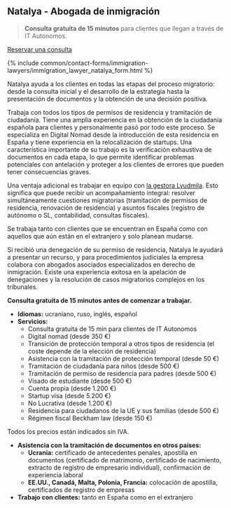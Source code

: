 <span id="natalya-d---abogada-de-inmigración" class="legacy-anchor"></span>
## Natalya - Abogada de inmigración

> **Consulta gratuita de 15 minutos** para clientes que llegan a través de IT Autonomos.

<a href="#" class="btn-contact-specialist" onclick="contactImmigrationLawyerNatalya(); return false;">Reservar una consulta</a>

{% include common/contact-forms/immigration-lawyers/immigration_lawyer_natalya_form.html %}

Natalya ayuda a los clientes en todas las etapas del proceso migratorio: desde la consulta inicial y el desarrollo de
la estrategia hasta la presentación de documentos y la obtención de una decisión positiva.

Trabaja con todos los tipos de permisos de residencia y tramitación de ciudadanía. Tiene una amplia experiencia en la
obtención de la ciudadanía española para clientes y personalmente pasó por todo este proceso. Se especializa en Digital
Nomad desde la introducción de esta residencia en España y tiene experiencia en la relocalización de startups. Una
característica importante de su trabajo es la verificación exhaustiva de documentos en cada etapa, lo que permite
identificar problemas potenciales con antelación y proteger a los clientes de errores que pueden tener consecuencias
graves.

Una ventaja adicional es trabajar en equipo con [la gestora Lyudmila](#lyudmila-d). Esto significa que puede recibir un
acompañamiento integral: resolver simultáneamente cuestiones migratorias (tramitación de permisos de residencia,
renovación de residencia) y asuntos fiscales (registro de autónomo o SL, contabilidad, consultas fiscales).

Se trabaja tanto con clientes que se encuentran en España como con aquellos que aún están en el extranjero y solo
planean mudarse.

Si recibió una denegación de su permiso de residencia, Natalya le ayudará a presentar un recurso, y para procedimientos
judiciales la empresa colabora con abogados asociados especializados en derecho de inmigración. Existe una experiencia
exitosa en la apelación de denegaciones y la resolución de casos migratorios complejos en los tribunales.

**Consulta gratuita de 15 minutos antes de comenzar a trabajar.**

- **Idiomas:** ucraniano, ruso, inglés, español
- **Servicios:**
    - Consulta gratuita de 15 min para clientes de IT Autonomos
    - Digital nomad (desde 350 €)
    - Transición de protección temporal a otros tipos de residencia (el coste depende de la elección de residencia)
    - Asistencia con la tramitación de protección temporal (desde 50 €)
    - Tramitación de ciudadanía para niños (desde 500 €)
    - Tramitación de permiso de residencia para padres (desde 500 €)
    - Visado de estudiante (desde 500 €)
    - Cuenta propia (desde 1.200 €)
    - Startup visa (desde 5.200 €)
    - No Lucrativa (desde 1.200 €)
    - Residencia para ciudadanos de la UE y sus familias (desde 500 €)
    - Régimen fiscal Beckham law (desde 150 €)

Todos los precios están indicados sin IVA.

- **Asistencia con la tramitación de documentos en otros países:**
    - **Ucrania:** certificado de antecedentes penales, apostilla en documentos (certificado de matrimonio, certificado
      de nacimiento, extracto de registro de empresario individual), confirmación de experiencia laboral
    - **EE.UU., Canadá, Malta, Polonia, Francia:** colocación de apostilla, certificados de registro de empresas
- **Trabajo con clientes:** tanto en España como en el extranjero
